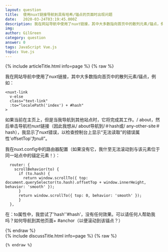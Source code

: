 ```yaml
---
layout: question
title:  使用nuxt链接导航到具有哈希/锚点的页面时出现问题
date:   2020-03-24T03:19:45.000Z
description: 我在网站导航中使用了nuxt链接，其中大多数指向首页中的散列元素/锚点，例如：<nuxt-link  v-else  class="text-li...
img: 
author: GilGreen
category: question
answer: 0
tags: JavaScript Vue.js
topic: Vue.js
---
```

<div class="article-root">
  <div class="article">
    {% include articleTitle.html info=page %}
    {% raw %}
    <div class="article-content"><p><font style="vertical-align: inherit;"><font style="vertical-align: inherit;">我在网站导航中使用了nuxt链接，其中大多数指向首页中的散列元素/锚点，例如：</font></font></p>

<pre><code>&lt;nuxt-link<font></font>
  v-else<font></font>
  class="text-link"<font></font>
  :to="localePath('index') + #hash"<font></font>
&gt;<font></font>
</code></pre>

<p><font style="vertical-align: inherit;"><font style="vertical-align: inherit;">如果当前在主页上，但是当我导航到其他站点时，它将完成其工作。</font><font style="vertical-align: inherit;">/ about，然后单击导航栏nuxt链接（因此我想从/ about导航到/＃hash或/ any-other-site＃hash），我显示了nuxt错误，以检查控制台上显示“无法读取”的错误属性'offsetTop'为null”。</font></font></p>

<p><font style="vertical-align: inherit;"><font style="vertical-align: inherit;">我在nuxt.config中的路由器配置（如果没有它，我什至无法滚动到与该元素位于同一站点中的锚定元素！）：</font></font></p>

<pre><code>  router: {<font></font>
    scrollBehavior(to) {<font></font>
      if (to.hash) {<font></font>
        return window.scrollTo({ top: document.querySelector(to.hash).offsetTop + window.innerHeight, behavior: 'smooth' });<font></font>
      }<font></font>
      return window.scrollTo({ top: 0, behavior: 'smooth' });<font></font>
      }<font></font>
  },<font></font>
</code></pre>

<p><font style="vertical-align: inherit;"><font style="vertical-align: inherit;">在：to属性中，我尝试了'hash''#hash'，没有任何效果。</font><font style="vertical-align: inherit;">可以请任何人帮助我吗？</font><font style="vertical-align: inherit;">如何导航到其他页面+ #anchor（以便滚动到该锚点？）</font></font></p></div>
    {% endraw %}
  </div>

  <div class="discuss-wrapper">
    {% include discussTitle.html info=page %}
    {% raw %}
    
    {% endraw %}
  </div>
<div>
